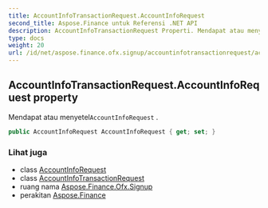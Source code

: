 ```yaml
---
title: AccountInfoTransactionRequest.AccountInfoRequest
second_title: Aspose.Finance untuk Referensi .NET API
description: AccountInfoTransactionRequest Properti. Mendapat atau menyetelAccountInfoRequest .
type: docs
weight: 20
url: /id/net/aspose.finance.ofx.signup/accountinfotransactionrequest/accountinforequest/
---
```

## AccountInfoTransactionRequest.AccountInfoRequest property

Mendapat atau menyetel`AccountInfoRequest` .

```csharp
public AccountInfoRequest AccountInfoRequest { get; set; }
```

### Lihat juga

* class [AccountInfoRequest](../../../aspose.finance.ofx/accountinforequest/)
* class [AccountInfoTransactionRequest](../)
* ruang nama [Aspose.Finance.Ofx.Signup](../../accountinfotransactionrequest/)
* perakitan [Aspose.Finance](../../../)


